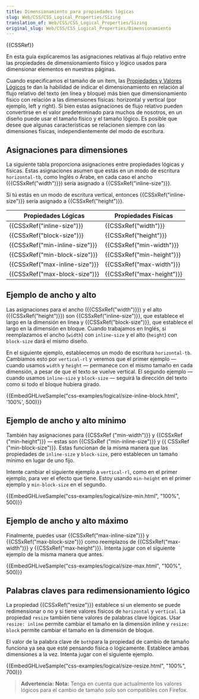```yaml
---
title: Dimensionamiento para propiedades lógicas
slug: Web/CSS/CSS_Logical_Properties/Sizing
translation_of: Web/CSS/CSS_Logical_Properties/Sizing
original_slug: Web/CSS/CSS_Logical_Properties/Dimensionamiento
---
```

{{CSSRef}}

En esta guía explicaremos las asignaciones relativas al flujo relativo entre las propiedades de dimensionamiento físico y lógico usados para dimensionar elementos en nuestras páginas.

Cuando especificamos el tamaño de un ítem, las [Propiedades y Valores Lógicos](https://drafts.csswg.org/css-logical/) te dan la habilidad de indicar el dimensionamiento en relación al flujo relativo del texto (en línea y bloque) más bien que dimensionamiento físico con relación a las dimensiones físicas: horizontal y vertical (por ejemplo, left y right). Si bien estas asignaciones de flujo relativo pueden convertirse en el valor predeterminado para muchos de nosotros, en un diseño puede usar el tamaño físico y el tamaño lógico. Es posible que desee que algunas características se relacionen siempre con las dimensiones físicas, independientemente del modo de escritura.

## Asignaciones para dimensiones

La siguiente tabla proporciona asignaciones entre propiedades lógicas y físicas. Estas asignaciones asumen que estás en un modo de escritura `horizontal-tb`, como Inglés o Árabe, en cada caso el ancho ({{CSSxRef("width")}}) sería asignado a {{CSSxRef("inline-size")}}.

Si tú estás en un modo de escritura vertical, entonces {{CSSxRef("inline-size")}} sería asignado a {{CSSxRef("height")}}.

| Propiedades Lógicas                      | Propiedades Físicas              |
| ---------------------------------------- | -------------------------------- |
| {{CSSxRef("inline-size")}}     | {{CSSxRef("width")}}     |
| {{CSSxRef("block-size")}}         | {{CSSxRef("height")}}     |
| {{CSSxRef("min-inline-size")}} | {{CSSxRef("min-width")}} |
| {{CSSxRef("min-block-size")}} | {{CSSxRef("min-height")}} |
| {{CSSxRef("max-inline-size")}} | {{CSSxRef("max-width")}} |
| {{CSSxRef("max-block-size")}} | {{CSSxRef("max-height")}} |

## Ejemplo de ancho y alto

Las asignaciones para el ancho ({{CSSxRef("width")}}) y el alto ({{CSSxRef("height")}}) son {{CSSxRef("inline-size")}}, que establece el largo en la dimensión en línea y {{CSSxRef("block-size")}}, que establece el largo en la dimensión en bloque. Cuando trabajamos en Inglés, si reemplazamos el ancho (`width`) con `inline-size` y el alto (`height`) con `block-size` dará el mismo diseño.

En el siguiente ejemplo, establecemos un modo de escritura `horizontal-tb`. Cambiamos esto por `vertical-rl` y veremos que el primer ejemplo — cuando usamos `width` y `height` — permanece con el mismo tamaño en cada dimensión, a pesar de que el texto se vuelve vertical. El segundo ejemplo — cuando usamos `inline-size` y `block-size` — seguirá la dirección del texto como si todo el bloque hubiera girado.

{{EmbedGHLiveSample("css-examples/logical/size-inline-block.html", '100%', 500)}}

## Ejemplo de ancho y alto mínimo

También hay asignaciones para {{CSSxRef ("min-width")}} y {{CSSxRef ("min-height")}} — estas son {{CSSxRef ("min-inline-size")}} y {{ CSSxRef ("min-block-size")}}. Estas funcionan de la misma manera que las propiedades de `inline-size` y `block-size`, pero establecen un tamaño mínimo en lugar de uno fijo.

Intente cambiar el siguiente ejemplo a `vertical-rl`, como en el primer ejemplo, para ver el efecto que tiene. Estoy usando `min-height` en el primer ejemplo y `min-block-size` en el segundo.

{{EmbedGHLiveSample("css-examples/logical/size-min.html", "100%", 500)}}

## Ejemplo de ancho y alto máximo

Finalmente, puedes usar {{CSSxRef("max-inline-size")}} y {{CSSxRef("max-block-size")}} como reemplazos de {{CSSxRef("max-width")}} y {{CSSxRef("max-height")}}. Intenta jugar con el siguiente ejemplo de la misma manera que antes.

{{EmbedGHLiveSample("css-examples/logical/size-max.html", "100%", 500)}}

## Palabras claves para redimensionamiento lógico

La propiedad {{CSSxRef("resize")}} establece si un elemento se puede redimensionar o no y si tiene valores físicos de `horizontal` y `vertical`. La propiedad `resize` también tiene valores de palabras clave lógicas. Usar `resize: inline` permite cambiar el tamaño en la dimensión inline y `resize: block` permite cambiar el tamaño en la dimensión de bloque.

El valor de la palabra clave de `both`para la propiedad de cambio de tamaño funciona ya sea que esté pensando física o lógicamente. Establece ambas dimensiones a la vez. Intenta jugar con el siguiente ejemplo.

{{EmbedGHLiveSample("css-examples/logical/size-resize.html", "100%", 700)}}

> **Advertencia:** **Nota:** Tenga en cuenta que actualmente los valores lógicos para el cambio de tamaño solo son compatibles con Firefox.
